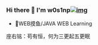 ### Hi there 👋 I'm w0s1np[![img](https://camo.githubusercontent.com/7eeb54c0bb543b4a517f41fb88e67ae0871c71b240077f1a108982a5ff22b337/68747470733a2f2f6769746875622d726561646d652d73746174732e76657263656c2e6170702f6170693f757365726e616d653d773073316e70267468656d653d746f6b796f6e69676874)](https://github.com/anuraghazra/github-readme-stats)

- 🌱WEB摸鱼/JAVA WEB Learning

座右铭：苟有恒，何为三更起五更眠



